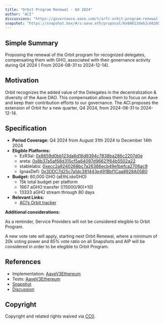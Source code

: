 ```yaml
---
title: "Orbit Program Renewal - Q4 2024"
author: "ACI"
discussions: "https://governance.aave.com/t/arfc-orbit-program-renewal-q4-2024/20084"
snapshot: "https://snapshot.box/#/s:aave.eth/proposal/0x60613deb2c662057cc8028b431df84fe6e763d38f48f70594a7cb7fd91a8cb93"
---
```


## Simple Summary

Proposing the renewal of the Orbit program for recognized delegates, compensating them with GHO, associated with their governance activity during Q4 2024 ( From 2024-08-31 to 2024-12-14).

## Motivation

Orbit recognizes the added value of the Delegates in the decentralization & diversity of the Aave DAO. This compensation allows them to focus on Aave and keep their contribution efforts to our governance. The ACI proposes the extension of Orbit for a new quarter, Q4 2024, from 2024-08-31 to 2024-12-14.

## Specification

- **Period Coverage:** Q4 2024 from August 31th 2024 to December 14th 2024
- **Eligible Platforms:**
  - EzR3al: [0x8659d0bb123da6d16d9394c7838ba286c2207d0e](https://etherscan.io/address/0x8659d0bb123da6d16d9394c7838ba286c2207d0e)
  - areta: [0x8b37a5af68d315cf5a64097d96621f64b5502a22](https://etherscan.io/address/0x8b37a5af68d315cf5a64097d96621f64b5502a22)
  - stablelabs: [0xecc2a9240268bc7a26386ecb49e1befca2706ac9](https://etherscan.io/address/0xecc2a9240268bc7a26386ecb49e1befca2706ac9)
  - IgnasDefi: [0x3DDC7d25c7a1dc381443e491Bbf1Caa8928A05B0](https://etherscan.io/address/0x3DDC7d25c7a1dc381443e491Bbf1Caa8928A05B0)
- **Budget:** 60,000 GHO (aEthLidoGHO)
  - 15k total budget per platform
  - 1667 aGHO transfer ((15000/90)\*10)
  - 13333 aGHO stream through 80 days
- **Relevant Links:**
  - [ACI’s Orbit tracker](https://dapps.aavechan.com/orbit-tracker)

**Additional considerations:**

As a reminder, Service Providers will not be considered elegible to Orbit Program.

A new vote rate will apply, starting next Orbit Renewal, where a minimum of 20k voting power and 85% vote ratio on all Snapshots and AIP will be considered in order to be elegible to Orbit Program.

## References

- Implementation: [AaveV3Ethereum](https://github.com/bgd-labs/aave-proposals-v3/blob/3740774ff40cb11fda29f882b86197d902f7e16f/src/20241210_AaveV3Ethereum_OrbitProgramRenewal/AaveV3Ethereum_OrbitProgramRenewal_20241210.sol)
- Tests: [AaveV3Ethereum](https://github.com/bgd-labs/aave-proposals-v3/blob/3740774ff40cb11fda29f882b86197d902f7e16f/src/20241210_AaveV3Ethereum_OrbitProgramRenewal/AaveV3Ethereum_OrbitProgramRenewal_20241210.t.sol)
- [Snapshot](https://snapshot.box/#/s:aave.eth/proposal/0x60613deb2c662057cc8028b431df84fe6e763d38f48f70594a7cb7fd91a8cb93)
- [Discussion](https://governance.aave.com/t/arfc-orbit-program-renewal-q4-2024/20084)

## Copyright

Copyright and related rights waived via [CC0](https://creativecommons.org/publicdomain/zero/1.0/).
